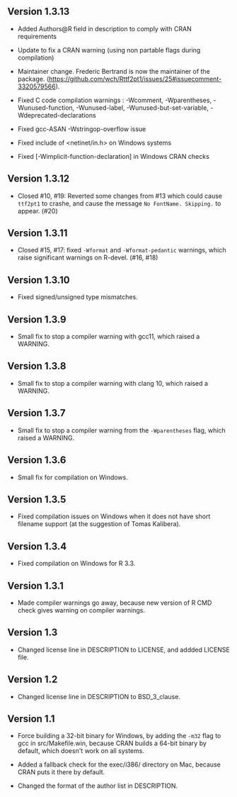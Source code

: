 Version 1.3.13
----------------------------------------------------------------

* Added Authors@R field in description to comply with CRAN requirements

* Update to fix a CRAN warning (using non partable flags during compilation)

* Maintainer change. Frederic Bertrand is now the maintainer of the package.
  (https://github.com/wch/Rttf2pt1/issues/25#issuecomment-3320579566).
  
* Fixed C code compilation warnings : -Wcomment, -Wparentheses, 
  -Wunused-function, -Wunused-label, -Wunused-but-set-variable, -Wdeprecated-declarations
  
* Fixed gcc-ASAN -Wstringop-overflow issue

* Fixed include of <netinet/in.h> on Windows systems

* Fixed [-Wimplicit-function-declaration] in Windows CRAN checks

Version 1.3.12
--------------

* Closed #10, #19: Reverted some changes from #13 which could cause `ttf2pt1` to crashe, and cause the message `No FontName. Skipping.` to appear. (#20)

Version 1.3.11
--------------

* Closed #15, #17: fixed `-Wformat` and `-Wformat-pedantic` warnings, which raise significant warnings on R-devel. (#16, #18)

Version 1.3.10
--------------

* Fixed signed/unsigned type mismatches.

Version 1.3.9
-------------

* Small fix to stop a compiler warning with gcc11, which raised a WARNING.

Version 1.3.8
-------------

* Small fix to stop a compiler warning with clang 10, which raised a WARNING.

Version 1.3.7
-------------

* Small fix to stop a compiler warning from the `-Wparentheses` flag, which raised a WARNING.

Version 1.3.6
-------------

* Small fix for compilation on Windows.

Version 1.3.5
-------------

* Fixed compilation issues on Windows when it does not have short filename support (at the suggestion of Tomas Kalibera).

Version 1.3.4
-------------

* Fixed compilation on Windows for R 3.3.

Version 1.3.1
-------------

* Made compiler warnings go away, because new version of R CMD check gives warning on compiler warnings.

Version 1.3
-----------

* Changed license line in DESCRIPTION to LICENSE, and addded LICENSE file.

Version 1.2
-----------

* Changed license line in DESCRIPTION to BSD_3_clause.

Version 1.1
-----------

* Force building a 32-bit binary for Windows, by adding the `-m32` flag to gcc in src/Makefile.win, because CRAN builds a 64-bit binary by default, which doesn't work on all systems.

* Added a fallback check for the exec/i386/ directory on Mac, because CRAN puts it there by default.

* Changed the format of the author list in DESCRIPTION.
